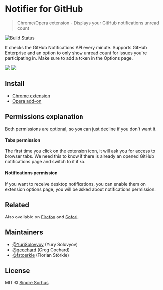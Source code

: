 # Notifier for GitHub

> Chrome/Opera extension - Displays your GitHub notifications unread count

[![Build Status](https://travis-ci.org/sindresorhus/notifier-for-github-chrome.svg?branch=master)](https://travis-ci.org/sindresorhus/notifier-for-github-chrome)

It checks the GitHub Notifications API every minute. Supports GitHub Enterprise and an option to only show unread count for issues you're participating in. Make sure to add a token in the Options page.

![](screenshot.png)
![](screenshot-webstore2.png)


## Install

- [Chrome extension](https://chrome.google.com/webstore/detail/notifier-for-github/lmjdlojahmbbcodnpecnjnmlddbkjhnn)
- [Opera add-on](https://addons.opera.com/en/extensions/details/github-notifier/)


## Permissions explanation

Both permissions are optional, so you can just decline if you don't want it.

#### Tabs permission
The first time you click on the extension icon, it will ask you for access to browser tabs. We need this to know if there is already an opened GitHub notifications page and switch to it if so.

#### Notifications permission
If you want to receive desktop notifications, you can enable them on extension options page, you will be asked about notifications permission.

## Related

Also available on [Firefox](https://github.com/sindresorhus/notifier-for-github-firefox) and [Safari](https://github.com/sindresorhus/notifier-for-github-safari).


## Maintainers

- [@YuriSolovyov](https://github.com/YuriSolovyov) (Yury Solovyov)
- [@gcochard](https://github.com/gcochard) (Greg Cochard)
- [@fstoerkle](https://github.com/fstoerkle) (Florian Störkle)


## License

MIT © [Sindre Sorhus](https://sindresorhus.com)
